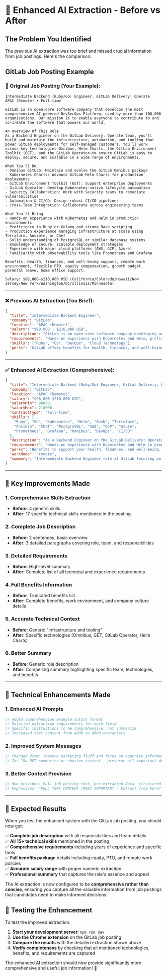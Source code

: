 # 🚀 Enhanced AI Extraction - Before vs After

## The Problem You Identified

The previous AI extraction was too brief and missed crucial information from job postings. Here's the comparison:

## GitLab Job Posting Example

### 📝 **Original Job Posting** (Your Example):
```
Intermediate Backend (Ruby/Go) Engineer, GitLab Delivery: Operate
APAC (Remote) • Full-time

GitLab is an open-core software company that develops the most comprehensive AI-powered DevSecOps Platform, used by more than 100,000 organizations. Our mission is to enable everyone to contribute to and co-create the software that powers our world.

An Overview Of This Role
As a Backend Engineer on the GitLab Delivery: Operate team, you'll build and maintain the infrastructure, automation, and tooling that power GitLab deployments for self-managed customers. You'll work across key technologies—Omnibus, Helm Charts, the GitLab Environment Toolkit (GET), and the GitLab Operator—to ensure GitLab is easy to deploy, secure, and scalable in a wide range of environments.

What You'll Do
- Omnibus GitLab: Maintain and evolve the GitLab Omnibus package
- Kubernetes Charts: Advance GitLab Helm Charts for production deployments
- GitLab Environment Toolkit (GET): Support enterprise deployments
- GitLab Operator: Develop Kubernetes-native lifecycle automation
- Security Collaboration: Work with Security teams to remediate vulnerabilities
- Automation & CI/CD: Design robust CI/CD pipelines
- Cross-Team Integration: Collaborate across engineering teams

What You'll Bring
- Hands-on experience with Kubernetes and Helm in production environments
- Proficiency in Ruby or Golang and strong Bash scripting
- Production experience managing infrastructure at scale using Terraform, Ansible, or Chef
- Solid understanding of PostgreSQL or similar database systems
- Knowledge of secure, scalable deployment strategies
- Experience with major cloud platforms (AWS, GCP, Azure)
- Familiarity with observability tools like Prometheus and Grafana

Benefits: Health, finances, and well-being support, remote work environment, flexible PTO, equity compensation, growth budget, parental leave, home office support.

Salary: $98,000—$210,000 USD (California/Colorado/Hawaii/New Jersey/New York/Washington/DC/Illinois/Minnesota)
```

---

### ❌ **Previous AI Extraction** (Too Brief):
```json
{
  "title": "Intermediate Backend Engineer",
  "company": "GitLab",
  "location": "APAC (Remote)",
  "salary": "$98,000 - $210,000 USD",
  "description": "GitLab is an open-core software company developing an AI-powered DevSecOps Platform. As a Backend Engineer on the GitLab Delivery: Operate team, you'll maintain infrastructure, automation, and tooling for GitLab deployments. You'll ensure secure, scalable deployments across various environments.",
  "requirements": "Hands-on experience with Kubernetes and Helm, proficiency in Ruby or Golang, managing infrastructure at scale using orchestration tools, solid understanding of PostgreSQL, experience with cloud platforms, and familiarity with observability tools.",
  "skills": ["Ruby", "Go", "DevOps", "Cloud Technology"],
  "perks": "GitLab offers benefits for health, finances, and well-being, remote work environment, flexible Paid Time Off, Team Member Resource Groups, Equity Compensation..."
}
```

---

### ✅ **Enhanced AI Extraction** (Comprehensive):
```json
{
  "title": "Intermediate Backend (Ruby/Go) Engineer, GitLab Delivery: Operate",
  "company": "GitLab",
  "location": "APAC (Remote)",
  "salary": "$98,000—$210,000 USD",
  "salaryMin": 98000,
  "salaryMax": 210000,
  "contractType": "Full-time",
  "skills": [
    "Ruby", "Go", "Kubernetes", "Helm", "Bash", "Terraform", 
    "Ansible", "Chef", "PostgreSQL", "AWS", "GCP", "Azure", 
    "Prometheus", "Grafana", "Omnibus", "DevOps", "CI/CD"
  ],
  "description": "As a Backend Engineer on the GitLab Delivery: Operate team, you'll build and maintain the infrastructure, automation, and tooling that power GitLab deployments for self-managed customers. You'll work across key technologies—Omnibus, Helm Charts, the GitLab Environment Toolkit (GET), and the GitLab Operator—to ensure GitLab is easy to deploy, secure, and scalable in a wide range of environments.\n\nThe Operate team acts as a vital link between GitLab engineering and our self-managed users. You'll contribute to production-grade deployment tools and collaborate across engineering to ensure GitLab features are consistently delivered, integrated, and operable on all supported platforms. The team focuses on building and maintaining tooling to deploy GitLab in self-managed environments, supporting GitLab Omnibus, Helm Charts, GET, and the GitLab Operator—ensuring that GitLab is deployable, secure, and reliable across enterprise-scale infrastructure.\n\nYou'll partner across engineering teams to bring new features to self-managed customers with minimal friction and maximum confidence, working closely with engineers, SREs, release managers, and developers to ensure smooth integration of features into GitLab's deployment ecosystem.",
  "requirements": "Hands-on experience with Kubernetes and Helm in production environments. Proficiency in Ruby or Golang and strong Bash scripting capabilities. Production experience managing infrastructure at scale using orchestration tools such as Terraform, Ansible, or Chef in multi-cloud environments (AWS, GCP, Azure). Solid understanding of PostgreSQL or similar database systems. Knowledge of secure, scalable deployment strategies. Experience contributing to large codebases and distributed teams. Ability to create clear, technical documentation for end users. Experience with major cloud platforms (AWS, GCP, Azure). Familiarity with observability tools like Prometheus and Grafana.",
  "perks": "Benefits to support your health, finances, and well-being. All remote, asynchronous work environment. Flexible Paid Time Off policy. Team Member Resource Groups for community and networking. Equity Compensation & Employee Stock Purchase Plan. Growth and development budget for professional learning. Parental leave benefits. Home office support and equipment stipend. GitLab is an equal opportunity workplace and affirmative action employer with comprehensive anti-discrimination policies.",
  "workMode": "remote",
  "summary": "Intermediate Backend Engineer role at GitLab focusing on Ruby/Go development for the Delivery: Operate team. You'll build and maintain critical infrastructure automation and tooling for GitLab's self-managed deployments, working with technologies like Kubernetes, Helm Charts, and Omnibus in a fully remote environment with excellent benefits and growth opportunities."
}
```

---

## 🎯 Key Improvements Made

### 1. **Comprehensive Skills Extraction**
- **Before**: 4 generic skills
- **After**: 17 specific technical skills mentioned in the posting

### 2. **Complete Job Description**  
- **Before**: 2 sentences, basic overview
- **After**: 3 detailed paragraphs covering role, team, and responsibilities

### 3. **Detailed Requirements**
- **Before**: High-level summary
- **After**: Complete list of all technical and experience requirements

### 4. **Full Benefits Information**
- **Before**: Truncated benefits list
- **After**: Complete benefits, work environment, and company culture details

### 5. **Accurate Technical Context**
- **Before**: Generic "infrastructure and tooling"
- **After**: Specific technologies (Omnibus, GET, GitLab Operator, Helm Charts)

### 6. **Better Summary**
- **Before**: Generic role description
- **After**: Compelling summary highlighting specific team, technologies, and benefits

---

## 🔧 Technical Enhancements Made

### 1. **Enhanced AI Prompts**
```javascript
// Added comprehensive example output format
// Detailed extraction requirements for each field
// Specific instructions to be comprehensive, not summarize
// Increased text content from 4000 to 8000 characters
```

### 2. **Improved System Messages**
```javascript
// Changed from: "Remove marketing fluff and focus on concrete information"
// To: "Do NOT summarize or shorten content - preserve all important details"
```

### 3. **Better Context Provision**
```javascript
// Now provides: Full job posting text, pre-extracted data, structured data
// Emphasizes: "FULL TEXT CONTENT (MOST IMPORTANT - Extract from here)"
```

---

## 🚀 Expected Results

When you test the enhanced system with the GitLab job posting, you should now get:

✅ **Complete job description** with all responsibilities and team details  
✅ **All 15+ technical skills** mentioned in the posting  
✅ **Comprehensive requirements** including years of experience and specific tools  
✅ **Full benefits package** details including equity, PTO, and remote work policies  
✅ **Accurate salary range** with proper numeric extraction  
✅ **Professional summary** that captures the role's essence and appeal  

The AI extraction is now configured to be **comprehensive rather than concise**, ensuring you capture all the valuable information from job postings that candidates need to make informed decisions.

## 🧪 Testing the Enhancement

To test the improved extraction:

1. **Start your development server**: `npm run dev`
2. **Use the Chrome extension** on the GitLab job posting
3. **Compare the results** with the detailed extraction shown above
4. **Verify completeness** by checking that all mentioned technologies, benefits, and requirements are captured

The enhanced AI extraction should now provide significantly more comprehensive and useful job information! 🎯